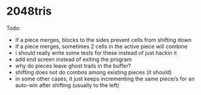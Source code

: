 # 2048tris

Todo:
- if a piece merges, blocks to the sides prevent cells from shifting down
- if a piece merges, sometimes 2 cells in the active piece will combine
- i should really write some tests for these instead of just hackin it
- add end screen instead of exiting the program
- why do pieces leave ghost trails in the buffer?
- shifting does not do combos among existing pieces (it should)
- in some other cases, it just keeps incrementing the same piece/s for an auto-win after shifting (usually to the left)